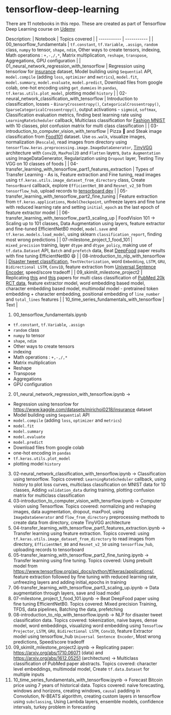 # tensorflow-deep-learning

There are 11 notebooks in this repo. These are created as part of Tensorflow Deep Learning course on [Udemy](https://www.udemy.com/course/tensorflow-developer-certificate-machine-learning-zero-to-mastery/)

Description:
| Notebook      | Topics covered |
| ----------- | ----------- |
| 00_tensorflow_fundamentals      | `tf.constant`, `tf.Variable`, `.assign`, `random` class, `numpy` to tensor, `shape`, `ndim`, Other ways to create tensors, indexing, Math operations : `+,-,/,*`, Matrix multiplication, `reshape`, `transpose`, Aggregations, GPU configuration       |
| 01_neural_network_regression_with_tensorflow   | Regression using tensorlow for [insurance](https://www.kaggle.com/datasets/mirichoi0218/insurance) dataset, Model building using `Sequential` API, `model.compile` (adding `loss`, `optimizer` and `metrics`), `model.fit`, `model.summary`, `model.evaluate`, `model.predict`, Download files from google colab, one-hot encoding using `get_dummies` in `pandas`, `tf.keras.utils.plot_model`, plotting model `history`        |
| 02-neural_network_classification_with_tensorflow   | Introduction to classification, losses - `BinaryCrossentropy()`, `CategoricalCrossentropy()`, `SparseCategoricalCrossentropy()`, output activations - `sigmoid`, `softmax`, Classification evaluation metrics, finding best learning rate using `LearningRateScheduler` callback, Multiclass classification for [Fashion MNIST](https://www.kaggle.com/datasets/zalando-research/fashionmnist) with 10 classes, plot confusion matrix for multi class classification         |
| 03-introduction_to_computer_vision_with_tensrflow   | Pizza 🍕 and Steak image classification from [Food101](https://www.tensorflow.org/datasets/catalog/food101) dataset. Use `os.walk`, visualize images, normalization (`Rescale`), read images from directory using `tensorflow.keras.preprocessing.image.ImageDataGenerator`, [TinyVGG](https://pyimagesearch.com/2021/05/22/minivggnet-going-deeper-with-cnns/) architecture with `Conv2D`, `MaxPool2D` and `Flatten` layers, `Data Augmentation` using ImageDataGenerator, Regularization using `Dropout` layer, Testing Tiny VGG on 10 classes of foods     |
| 04-transfer_learning_with_tensorflow_part1_features_extraction   | Types of Transfer Learning - As is, Feature extraction and Fine tuning, read images using `tf.keras.utils.image_dataset_from_directory` class, Create `TensorBoard` callback, explore `EfficientNet_B0` and `Resnet_v2_50` from `tensorflow_hub`, upload records to [tensorboard dev](https://tensorboard.dev/)       |
| 05-transfer_learning_with_tensorflow_part2_fine_tuning   | Feature extraction from `tf.keras.applications`, `ModelCheckpoint`, unfreeze layers and fine tune with reduced learning rate and setting `initial_epoch` as the last epoch of feature extractor model        |
| 06-transfer_learning_with_tensorflow_part3_scaling_up   | FoodVision 101 -> Scaling up to 101 classes, Data Augmentation using layers, feature extractor and fine-tuned EfficientNetB0 model, `model.save` and `tf.keras.models.load_model`, using sklearn `classification_report`, finding most wrong predictions        |
| 07-milestone_project_1_food_101   | `mixed_precision` training, layer `dtype` and `dtype_policy`, making use of `tf.data.Dataset` API, `Batch` and `prefetch` data, Beat [DeepFood](https://arxiv.org/abs/1606.05675) paper results with fine tuning EfficientNetB0 😄  |
| 08-introduction_to_nlp_with_tensorflow   | [Disaster tweet classification](https://www.kaggle.com/competitions/nlp-getting-started), `TextVectorization`, word `Embedding`, `LSTM`, `GRU`, `Bidirectional LSTM`, `Conv1D`, feature extraction from [Universal Sentence Encoder](https://tfhub.dev/google/universal-sentence-encoder/4), speed/score tradeoff         |
| 09_skimlit_milestone_project2   | Replicating [this](https://arxiv.org/abs/1710.06071) and [this](https://arxiv.org/abs/1612.05251) papers for multi class classification of [PubMed 20k RCT data](https://github.com/Franck-Dernoncourt/pubmed-rct), feature extractor model, word embedding based model, character embedding based model, multimodal model - pretrained token embedding + character embedding, positional embedding of `line_number` and `total_lines` features      |
| 10_time_series_fundamentals_with_tensorflow   | Text        |



1. 00_tensorflow_fundamentals.ipynb
  * `tf.constant`, `tf.Variable`, `.assign`
  * `random` class
  * `numpy` to tensor
  * `shape`, `ndim`
  * Other ways to create tensors
  * indexing
  * Math operations : `+,-,/,*`
  * Matrix multiplication
  * Reshape
  * Transpose
  * Aggregations
  * GPU configuration
2. 01_neural_network_regression_with_tensorflow.ipynb -> 
  * Regression using tensorlow for https://www.kaggle.com/datasets/mirichoi0218/insurance dataset
  * Model building using `Sequential` API
  * `model.compile` (adding `loss`, `optimizer` and `metrics`)
  * `model.fit`
  * `model.summary`
  * `model.evaluate`
  * `model.predict`
  * Download files from google colab
  * one-hot encoding in `pandas`
  * `tf.keras.utils.plot_model`
  * plotting model `history`
3. 02-neural_network_classification_with_tensorflow.ipynb -> Classification using tensorflow. Topics covered: `LearningRateScheduler` callback, using history to plot loss curves, multiclass classification on MNIST data for 10 classes, Adding `validation_data` during training, plotting confusion matrix for multiclass classification
4. 03-introduction_to_computer_vision_with_tensrflow.ipynb -> Computer vision using Tensorflow. Topics covered: normalizing and reshaping images, data augmentation, dropout, maxPool, using `ImageDataGenerator` and `flow_from_directory` preprocessing methods to create data from directory, create TinyVGG architecture
5. 04-transfer_learning_with_tensorflow_part1_features_extraction.ipynb -> Transfer learning using feature extraction. Topics covered: using `tf.keras.utils.image_dataset_from_directory` to read images from directory, `EfficientNet_B0` and `Resnet_v2_50` using `tensorflow_hub`, uploading records to tensorboard
6. 05-transfer_learning_with_tensorflow_part2_fine_tuning.ipynb -> Transfer learning using fine tuning. Topics covered: Using prebuilt model from https://www.tensorflow.org/api_docs/python/tf/keras/applications/, feature extraction followed by fine tuning with reduced learning rate, unfreezing layers and adding initial_epochs in training 
7. 06-transfer_learning_with_tensorflow_part3_scaling_up.ipynb -> Data augmentation through layers, save and load model
8. 07-milestone_project_1_food_101.ipynb -> Beat DeepFood paper using fine tuning EfficientNetB0. Topics covered: Mixed precision Training, TFDS, data pipelines, Batching the data, prefetching
9. 08-introduction_to_nlp_with_tensorflow.ipynb -> NLP for disaster tweet classification data. Topics covered: tokenization, naive bayes, dense model, word embeddings, visualizing word embedding using `Tensoflow Projector`, `LSTM`, `GRU`, `Bidirectional LSTM`, `Conv1D`, feature Extractor model using tensorflow_hub `Universal Sentence Encoder`, Most wrong predictions, Speed/score tradeoff
10. 09_skimlit_milestone_project2.ipynb -> Replicating paper: https://arxiv.org/abs/1710.06071 (data) and https://arxiv.org/abs/1612.05251 (architecture) -> Multiclass classification of PubMed paper abstracts. Topics covered: character level embeddings, multimodal model, Create `tf.data.Dataset` for multiple inputs
11. 10_time_series_fundamentals_with_tensorflow.ipynb -> Forecast Bitcoin price using 7 years of historical data. Topics covered: naive forecasting, windows and horizons, creating windows, `causal` padding in Convolution, N-BEATS algorithm, creating custom layers in tensorflow using `subclassing`, Using Lambda layers, ensemble models, confidence intervals, turkey problem in forecasting
